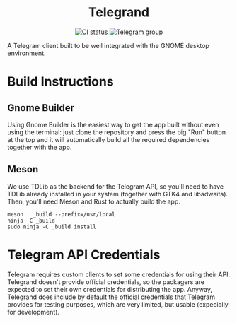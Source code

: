 <h1 align="center">
  Telegrand
</h1>

<p align="center">
  <a href="https://github.com/melix99/telegrand/actions/workflows/ci.yml">
    <img src="https://github.com/melix99/telegrand/actions/workflows/ci.yml/badge.svg" alt="CI status"/>
  </a>
  <a href="https://t.me/telegrandchat">
    <img src="https://img.shields.io/static/v1?label=Chat&message=@telegrandchat&color=blue&logo=telegram" alt="Telegram group">
  </a>
</p>

<!--
<p align="center">
  <img src="data/resources/screenshots/screenshot1.png" alt="Preview"/>
</p>
-->

A Telegram client built to be well integrated with the GNOME desktop environment.

# Build Instructions

## Gnome Builder

Using Gnome Builder is the easiest way to get the app built without even using the terminal: just clone the repository and press the big "Run" button at the top and it will automatically build all the required dependencies together with the app.

## Meson

We use TDLib as the backend for the Telegram API, so you'll need to have TDLib already installed in your system (together with GTK4 and libadwaita). Then, you'll need Meson and Rust to actually build the app.

```shell
meson . _build --prefix=/usr/local
ninja -C _build
sudo ninja -C _build install
```

# Telegram API Credentials

Telegram requires custom clients to set some credentials for using their API. Telegrand doesn't provide official credentials, so the packagers are expected to set their own credentials for distributing the app. Anyway, Telegrand does include by default the official credentials that Telegram provides for testing purposes, which are very limited, but usable (expecially for development).
